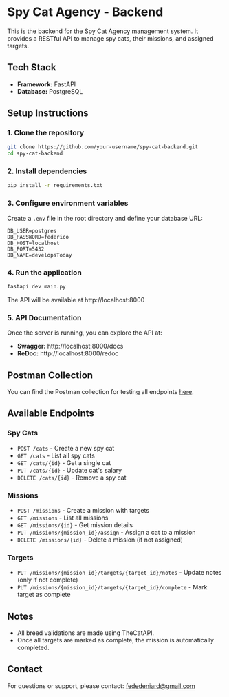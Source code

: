 # Spy Cat Agency - Backend

This is the backend for the Spy Cat Agency management system. It provides a RESTful API to manage spy cats, their missions, and assigned targets.

## Tech Stack

- **Framework:** FastAPI
- **Database:** PostgreSQL

## Setup Instructions

### 1. Clone the repository

```bash
git clone https://github.com/your-username/spy-cat-backend.git
cd spy-cat-backend
```

### 2. Install dependencies

```bash
pip install -r requirements.txt
```

### 3. Configure environment variables

Create a `.env` file in the root directory and define your database URL:

```
DB_USER=postgres
DB_PASSWORD=federico
DB_HOST=localhost
DB_PORT=5432
DB_NAME=developsToday
```

### 4. Run the application

```bash
fastapi dev main.py
```

The API will be available at http://localhost:8000

### 5. API Documentation

Once the server is running, you can explore the API at:

- **Swagger:** http://localhost:8000/docs
- **ReDoc:** http://localhost:8000/redoc

## Postman Collection

You can find the Postman collection for testing all endpoints [here](https://developstodaytest-9107.postman.co/workspace/DevelopsTodayTest-Workspace~548b06be-db7f-48cc-8672-93c800e16cc1/collection/32813474-14b244b7-2b97-4346-9bec-e4455ac7b3a1?action=share&creator=32813474).

## Available Endpoints

### Spy Cats

- `POST /cats` - Create a new spy cat
- `GET /cats` - List all spy cats
- `GET /cats/{id}` - Get a single cat
- `PUT /cats/{id}` - Update cat's salary
- `DELETE /cats/{id}` - Remove a spy cat

### Missions

- `POST /missions` - Create a mission with targets
- `GET /missions` - List all missions
- `GET /missions/{id}` - Get mission details
- `PUT /missions/{mission_id}/assign` - Assign a cat to a mission
- `DELETE /missions/{id}` - Delete a mission (if not assigned)

### Targets

- `PUT /missions/{mission_id}/targets/{target_id}/notes` - Update notes (only if not complete)
- `PUT /missions/{mission_id}/targets/{target_id}/complete` - Mark target as complete

## Notes

- All breed validations are made using TheCatAPI.
- Once all targets are marked as complete, the mission is automatically completed.

## Contact

For questions or support, please contact: fededeniard@gmail.com
